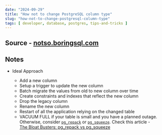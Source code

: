 ```yaml
---
date: "2024-09-29"
title: "How not to change PostgreSQL column type"
slug: "how-not-to-change-postgresql-column-type"
tags: [ developer, database, postgres, tips-and-tricks ]
---
```




## Source - [notso.boringsql.com][1]

## Notes
* Ideal Approach
  * Add a new column
  * Setup a trigger to update the new column
  * Batch migrate the values from old to new column over time
  * Create constraints and indexes that reflect the new column
  * Drop the legacy column
  * Rename the new column
  * Restart of all the application relying on the changed table
  * VACUUM FULL if your table is small and you have a planned outage. Otherwise, consider [`pg_repack`][2] or [`pg_squeeze`][3]. Check this article - [The Bloat Busters: pg_repack vs pg_squeeze][4]



  [1]: https://notso.boringsql.com/posts/how-not-to-change-postgresql-column-type/
  [2]: https://reorg.github.io/pg_repack/
  [3]: https://github.com/cybertec-postgresql/pg_squeeze
  [4]: https://notso.boringsql.com/posts/the-bloat-busters-pg-repack-pg-squeeze/
